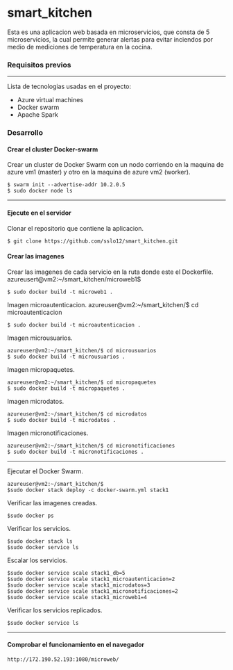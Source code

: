 # smart_kitchen

Esta es una aplicacion web basada en microservicios, que consta de 5 microservicios, la cual permite generar alertas para evitar inciendos por medio de mediciones de temperatura en la cocina.

### Requisitos previos
***
Lista de tecnologias usadas en el proyecto:
* Azure virtual machines
* Docker swarm
* Apache Spark

### Desarrollo
#### Crear el cluster Docker-swarm
Crear un cluster de Docker Swarm con un nodo corriendo en la maquina de azure vm1 (master) y otro en la maquina de azure vm2 (worker). 
```
$ swarm init --advertise-addr 10.2.0.5
$ sudo docker node ls
```
***
#### Ejecute en el servidor
Clonar el repositorio que contiene la aplicacion. 
```
$ git clone https://github.com/sslo12/smart_kitchen.git
```
#### Crear las imagenes 
Crear las imagenes de cada servicio en la ruta donde este el Dockerfile. 
azureusert@vm2:~/smart_kitchen/microweb1$
```
$ sudo docker build -t microweb1 .
```
Imagen microautenticacion. 
azureuser@vm2:~/smart_kitchen/$ cd microautenticacion
```
$ sudo docker build -t microautenticacion .
```
Imagen microusuarios. 
```
azureuser@vm2:~/smart_kitchen/$ cd microusuarios
$ sudo docker build -t microusuarios .
```
Imagen micropaquetes. 
```
azureuser@vm2:~/smart_kitchen/$ cd micropaquetes
$ sudo docker build -t micropaquetes .
```
Imagen microdatos. 
```
azureuser@vm2:~/smart_kitchen/$ cd microdatos
$ sudo docker build -t microdatos .
```
Imagen micronotificaciones. 
```
azureuser@vm2:~/smart_kitchen/$ cd micronotificaciones
$ sudo docker build -t micronotificaciones .
```
***
Ejecutar el Docker Swarm. 
```
azureuser@vm2:~/smart_kitchen/$
$sudo docker stack deploy -c docker-swarm.yml stack1
```
Verificar las imagenes creadas. 
```
$sudo docker ps
```
Verificar los servicios. 
```
$sudo docker stack ls
$sudo docker service ls
```
Escalar los servicios. 
```
$sudo docker service scale stack1_db=5
$sudo docker service scale stack1_microautenticacion=2
$sudo docker service scale stack1_microdatos=3
$sudo docker service scale stack1_micronotificaciones=2
$sudo docker service scale stack1_microweb1=4
```
Verificar los servicios replicados. 
```
$sudo docker service ls
```
***
#### Comprobar el funcionamiento en el navegador

```
http://172.190.52.193:1080/microweb/
```

